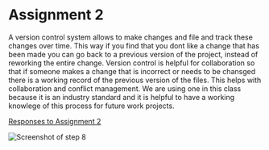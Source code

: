 # Assignment 2

A version control system allows to make changes and file and track these changes over time. This way if you find that you dont like a change that has been made you can go back to a previous version of the project, instead of reworking the entire change. Version control is helpful for collaboration so that if someone makes a change that is incorrect or needs to be chansged there is a working record of the previous version of the files. This helps with collaboration and conflict management. We are using one in this class because it is an industry standard and it is helpful to have a working knowlege of this process for future work projects.

[Responses to Assignment 2](./web-dev-hw/assignment-2/readme.md)

![Screenshot of step 8](./web-dev-hw/assignment-2/images/assignment2screenshot.png)
